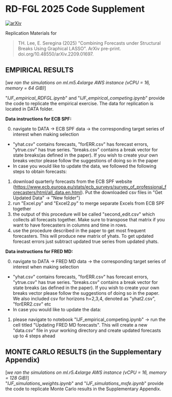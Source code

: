# RD-FGL 2025 Code Supplement
[![arXiv](https://img.shields.io/badge/arXiv-2209.01697-b31b1b.svg?style=plastic)](https://arxiv.org/pdf/2209.01697)&nbsp;&nbsp;

Replication Materials for
> TH. Lee, E. Seregina (2025) "Combining Forecasts under Structural Breaks Using Graphical LASSO". ArXiv pre-print. doi.org/10.48550/arXiv.2209.01697.

## EMPIRICAL RESULTS 
[_we ran the simulations on ml.m5.4xlarge AWS instance (vCPU = 16, memory = 64 GiB)_]

"_IJF_empirical_RDFGL.ipynb_" and "_IJF_empirical_competing.ipynb_" provide the code to replicate the empirical exercise. The data for replication is located in DATA folder. 

**Data instructions for ECB SPF:**

 0) navigate to DATA -> ECB SPF data -> the corresponding target series of interest when making selection  
- "yhat.csv" contains forecasts, "forERR.csv" has forecast errors, "ytrue.csv" has true series. "breaks.csv" contains a break vector for state breaks(as defined in the paper). If you wish to create your own breaks vector please follow the suggestions of doing so in the paper
- In case you would like to update the data, we followed the following steps to obtain forecasts:
 1) download quarterly forecasts from the ECB SPF website (https://www.ecb.europa.eu/stats/ecb_surveys/survey_of_professional_forecasters/html/all_data.en.html).
Put the downloaded csv files in "Get Updated Data" -> "New folder")
 2) run "Excel.py" and "Excel2.py" to merge separate Excels from ECB SPF together
 3) the output of this procedure will be called "second_edit.csv" which collects all forecasts together. Make sure to transpose that matrix if you want to have forecasters in columns and time in rows.
 4) use the procedure described in the paper to get most frequent forecasters. This will produce new matrix of yhats. 
 To get updated forecast errors just subtract updated true series from updated yhats.

**Data instructions for FRED MD:**

0) navigate to DATA -> FRED MD data -> the corresponding target series of interest when making selection  
- "yhat.csv" contains forecasts, "forERR.csv" has forecast errors, "ytrue.csv" has true series. "breaks.csv" contains a break vector for state breaks (as defined in the paper). If you wish to create your own breaks vector please follow the suggestions of doing so in the paper. We also included csv for horizons h=2,3,4, denoted as "yhat2.csv", "forERR2.csv" etc  
- In case you would like to update the data:  
1) please navigate to notebook "IJF_empirical_competing.ipynb" -> run the cell titled "Updating FRED MD forecasts". This will create a new "data.csv" file in your working directory and create updated forecasts up to 4 steps ahead

## MONTE CARLO RESULTS (in the Supplementary Appendix)  
[_we ran the simulations on ml.r5.4xlarge AWS instance (vCPU = 16, memory = 128 GiB)_]  
"_IJF_simulations_weights.ipynb_" and "_IJF_simulations_msfe.ipynb_" provide the code to replicate Monte Carlo results in the Supplementary Appendix.
